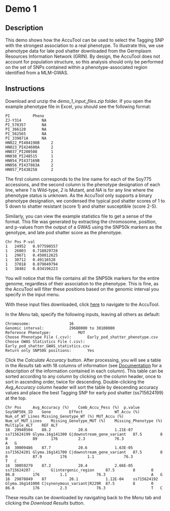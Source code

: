 # Demo 1

## Description

This demo shows how the AccuTool can be used to select the Tagging SNP with the strongest association to a real phenotype. To illustrate this, we use phenotype data for late pod shatter downloaded from the Germplasm Resources Information Network (GRIN). By design, the AccuTool does not account for population structure, so this analysis should only be performed on the set of SNPs contained within a phenotype-associated region identified from a MLM-GWAS. 

## Instructions

Download and unzip the _demo_1_input_files.zip_ folder. If you open the example phenotype file in Excel, you should see the following format:
```
PI			Pheno
ZJ-Y314			NA
PI_578357		NA
PI_366120		NA
PI_562565		NA
PI_339871A		NA
HN022_PI404198B		2
HN023_PI424608A		2
HN037_PI200508		1
HN038_PI248515		1
HN054_PI437169B		2
HN056_PI437863A		2
HN057_PI438258		2
```
The first column corresponds to the line name for each of the Soy775 accessions, and the second column is the phenotype designation of each line, where _1_ is Wild-type, _2_ is Mutant, and _NA_ is for any line where the phenotype status is unknown. As the AccuTool only supports a binary phenotype designation, we condensed the typical pod shatter scores of 1 to 5 down to shatter resistant (score 1) and shatter susceptible (score 2-5).

Similarly, you can view the example statistics file to get a sense of the format. This file was generated by extracting the chromosome, position, and p-values from the output of a GWAS using the SNP50k markers as the genotype, and late pod shatter score as the phenotype.
```
Chr	Pos	P-val
1	24952	0.977590557
1	26003	0.718829728
1	29671	0.450812625
1	30712	0.49116528
1	37018	0.079049794
1	38482	0.834196223
```
You will notice that this file contains all the SNP50k markers for the entire genome, regardless of their association to the phenotype. This is fine, as the AccuTool will filter these positions based on the genomic interval you specify in the input menu.

With these input files downloaded, click [here](http://soykb.org/Accuracy) to navigate to the AccuTool.

In the _Menu_ tab, specify the following inputs, leaving all others as default:
```
Chromosome: 				16
Genomic interval: 			29680000 to 30100000
Reference Phenotype: 			MUT
Choose Phenotype File (.csv): 		Early_pod_shatter_phenotype.csv
Choose GWAS Statistics File (.csv): 	Early_pod_shatter_GWAS_statistics.csv
Return only SNP50k positions: 		Yes
```
Click the _Calculate Accuracy_ button. After processing, you will see a table in the _Results_ tab with 18 columns of information (see [Documentation](../../README.md#output-fields) for a description of the information contained in each column). This table can be sorted according to any column by clicking on the column header, once to sort in ascending order, twice for descending. Double-clicking the _Avg_Accuracy_ column header will sort the table by descending accuracy values and place the best Tagging SNP for early pod shatter (ss715624199) at the top.
```
Chr	Pos		Avg_Accuracy (%)	Comb_Accu_Pess (%)	p.value		SoySNP50k_ID	Gene		Effect				WT_Accu (%)	Num_of_WT_Lines	Missing_Genotype_WT (%)	MUT_Accu (%)	Num_of_MUT_Lines	Missing_Genotype_MUT (%)	Missing_Phenotype (%)	Multiple_ALT	REF	ALT
16	29940504	88.2			20.6			1.21E-07	ss715624199	Glyma.16g141300	G|downstream_gene_variant	87.5		8		0			89		176			2.3				76.3					A	G
16	30009486	87.7			20.6			1.63E-05	ss715624201	Glyma.16g141700	C|downstream_gene_variant	87.5		8		0			87.9		176			1.1				76.3					T	C
16	30059279	87.2			20.4			2.66E-05	ss715624207	.		G|intergenic_region		87.5		8		0			86.8		176			1.1				76.3					A	G
16	29870849	87			20.1			1.12E-04	ss715624192	Glyma.16g141000	C|synonymous_variant|R229R	87.5		8		0			86.6		176			2.3				76.3					T	C
```
These results can be downloaded by navigating back to the _Menu_ tab and clicking the _Download Results_ button.
